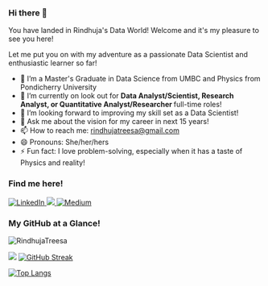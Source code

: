 ### Hi there 👋

You have landed in Rindhuja's Data World! Welcome and it's my pleasure to see you here!

Let me put you on with my adventure as a passionate Data Scientist and enthusiastic learner so far!

- 🌱 I’m a Master's Graduate in Data Science from UMBC and Physics from Pondicherry University
- 🔭 I’m currently on look out for <b>Data Analyst/Scientist, Research Analyst, or Quantitative Analyst/Researcher </b> full-time roles!
- 🤔 I’m looking forward to improving my skill set as a Data Scientist!
- 💬 Ask me about the vision for my career in next 15 years!
- 📫 How to reach me: [rindhujatreesa@gmail.com](mailto:rindhujatreesa@gmail.com)
- 😄 Pronouns: She/her/hers
- ⚡ Fun fact: I love problem-solving, especially when it has a taste of Physics and reality!

### Find me here!

<a href="https://www.linkedin.com/in/rindhuja-johnson/" target="_blank" >
  <img src="https://img.shields.io/badge/_-0077B5?logo=linkedin&style=social" alt="LinkedIn"> 
</a>
 <a href="https://rindhujatreesa.github.io/" target="_blank">
  <img src="https://img.shields.io/badge/RJ-Dark%20blue?style=plastic&color=blue">
</a>
<a href ="https://medium.com/@rindhuj1" target ="_blank">
  <img src="https://img.shields.io/badge/_-0077B5?style=social&logo=Medium" alt="Medium">
</a>

### My GitHub at a Glance!

<p align="left"> <img src="https://komarev.com/ghpvc/?username=Rindhujatreesa&label=Profile%20views&color=0e75b6&style=flat" alt="RindhujaTreesa" /> </p>

![](https://github-readme-stats.vercel.app/api?username=Rindhujatreesa&show_icons=true&theme=highcontrast&hide_border=true)
<a href="https://git.io/streak-stats"><img src="https://github-readme-streak-stats.herokuapp.com?user=Rindhujatreesa&theme=highcontrast&hide_border=true" alt="GitHub Streak" /></a> </br>

[![Top Langs](https://github-readme-stats.vercel.app/api/top-langs/?username=Rindhujatreesa&theme=highcontrast&hide_progress=true&hide_border=true)](https://github.com/anuraghazra/github-readme-stats)
